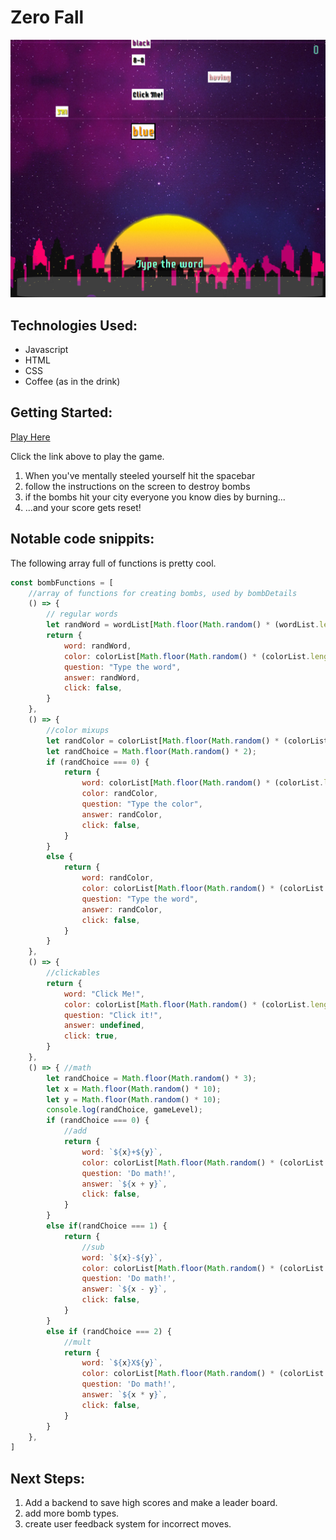 # Zero Fall

![alt text](zerofallscreen.png "Zero Fall")

## Technologies Used:
- Javascript
- HTML
- CSS
- Coffee (as in the drink)

## Getting Started: 

[Play Here](https://briabar.github.io/bomberwords/)

Click the link above to play the game.
1. When you've mentally steeled yourself hit the spacebar
2. follow the instructions on the screen to destroy bombs
3. if the bombs hit your city everyone you know dies by burning...
4. ...and your score gets reset!


## Notable code snippits:

The following array full of functions is pretty cool.

```javascript
const bombFunctions = [
    //array of functions for creating bombs, used by bombDetails
    () => { 
        // regular words
        let randWord = wordList[Math.floor(Math.random() * (wordList.length))];
        return {
            word: randWord,
            color: colorList[Math.floor(Math.random() * (colorList.length))],
            question: "Type the word",
            answer: randWord,
            click: false,
        }
    },
    () => { 
        //color mixups
        let randColor = colorList[Math.floor(Math.random() * (colorList.length))];
        let randChoice = Math.floor(Math.random() * 2);
        if (randChoice === 0) {
            return {
                word: colorList[Math.floor(Math.random() * (colorList.length))],
                color: randColor,
                question: "Type the color",
                answer: randColor,
                click: false,
            }
        }
        else {
            return {
                word: randColor,
                color: colorList[Math.floor(Math.random() * (colorList.length))],
                question: "Type the word",
                answer: randColor,
                click: false,
            }
        }
    },
    () => {
        //clickables
        return {
            word: "Click Me!",
            color: colorList[Math.floor(Math.random() * (colorList.length))],
            question: "Click it!",
            answer: undefined,
            click: true,
        }
    },
    () => { //math
        let randChoice = Math.floor(Math.random() * 3);
        let x = Math.floor(Math.random() * 10);
        let y = Math.floor(Math.random() * 10);
        console.log(randChoice, gameLevel);
        if (randChoice === 0) {
            //add
            return {
                word: `${x}+${y}`,
                color: colorList[Math.floor(Math.random() * (colorList.length))],
                question: 'Do math!',
                answer: `${x + y}`,
                click: false,
            }
        }
        else if(randChoice === 1) {
            return {
                //sub
                word: `${x}-${y}`,
                color: colorList[Math.floor(Math.random() * (colorList.length))],
                question: 'Do math!',
                answer: `${x - y}`,
                click: false,
            }
        }
        else if (randChoice === 2) {
            //mult
            return {
                word: `${x}X${y}`,
                color: colorList[Math.floor(Math.random() * (colorList.length))],
                question: 'Do math!',
                answer: `${x * y}`,
                click: false,
            }
        }
    },
]
```

## Next Steps: 
1. Add a backend to save high scores and make a leader board.
2. add more bomb types.
3. create user feedback system for incorrect moves.

